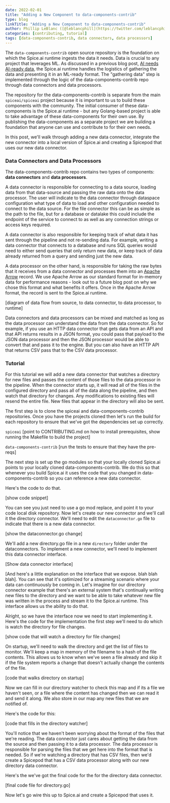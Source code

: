 ```yaml
---
date: 2022-02-01
title: "Adding a New Component to data-components-contrib"
type: blog
linkTitle: "Adding a New Component to data-components-contrib"
author: Phillip LeBlanc ([@leblancphill](https://twitter.com/leblancphill))
categories: [contributing, tutorial]
tags: [data-components-contrib, data connectors, data processors]
---
```


The `data-components-contrib` open source repository is the foundation on which the Spice.ai runtime ingests the data it needs. Data is crucial to any project that leverages ML. As discussed in a previous blog post, [AI needs AI-ready data](https://blog.spiceai.org/posts/2021/12/05/ai-needs-ai-ready-data/), the Spice.ai runtime handles the logistics of gathering the data and presenting it in an ML-ready format. The "gathering data" step is implemented through the logic of the data-components-contrib repo through data connectors and data processors.

The repository for the data-components-contrib is separate from the main `spiceai/spiceai` project because it is important to us to build these components with the community. The initial consumer of these data-components is the Spice.ai runtime - but any Golang-based project is able to take advantage of these data-components for their own use. By publishing the data-components as a separate project we are building a foundation that anyone can use and contribute to for their own needs.

In this post, we'll walk through adding a new data connector, integrate the new connector into a local version of Spice.ai and creating a Spicepod that uses our new data connector.

### Data Connectors and Data Processors

The data-components-contrib repo contains two types of components: **data connectors** and **data processors**.

A data connector is responsible for connecting to a data source, loading data from that data-source and passing the raw data onto the data processor. The user will indicate to the data connector through dataspace configuration what type of data to load and other configuration needed to connect to the data source. For the file connector this can be as simple as the path to the file, but for a database or datalake this could include the endpoint of the service to connect to as well as any connection strings or access keys required.

A data connector is also responsible for keeping track of what data it has sent through the pipeline and not re-sending data. For example, writing a data connector that connects to a database and runs SQL queries would need to either send queries that only return new data, or keep track of data already returned from a query and sending just the new data.

A data processor on the other hand, is responsible for taking the raw bytes that it receives from a data connector and processes them into an [Apache Arrow](https://arrow.apache.org/) record. We use Apache Arrow as our standard format for in-memory data for performance reasons - look out to a future blog post on why we chose this format and what benefits it offers. Once in the Apache Arrow format, the record is sent to the Spice.ai runtime.

[diagram of data flow from source, to data connector, to data processor, to runtime]

Data connectors and data processors can be mixed and matched as long as the data processor can understand the data from the data connector. So for example, if you use an HTTP data connector that gets data from an API and that API returns results in a JSON format, you could pass that payload to the JSON data processor and then the JSON processor would be able to convert that and pass it to the engine. But you can also have an HTTP API that returns CSV pass that to the CSV data processor.

### Tutorial

For this tutorial we will add a new data connector that watches a directory for new files and passes the content of those files to the data processor in the pipeline. When the connector starts up, it will read all of the files in the configured directory and pass all of the data along the pipeline, and then watch that directory for changes. Any modifications to existing files will resend the entire file. New files that appear in the directory will also be sent.

The first step is to clone the spiceai and data-components-contrib repositories. Once you have the projects cloned then let's run the build for each repository to ensure that we've got the dependencies set up correctly.

`spiceai` [point to CONTRIBUTING.md on how to install prerequisites, show running the Makefile to build the project]

`data-components-contrib` [run the tests to ensure that they have the pre-reqs]

The next step is set up the go modules so that your locally cloned Spice.ai points to your locally cloned data-components-contrib. We do this so that whenever you build Spice.ai it uses the code that you changed in data-components-contrib so you can reference a new data connector.

Here's the code to do that.

[show code snippet]

You can see you just need to use a go mod replace, and point it to your code local disk repository. Now let's create our new connector and we'll call it the directory connector. We'll need to edit the `dataconnector.go` file to indicate that there is a new data connector.

[show the dataconnector.go change]

We'll add a new directory.go file in a new `directory` folder under the dataconnectors. To implement a new connector, we'll need to implement this data connector interface.

[Show data connector interface]

[And here's a little explanation on the interface that we expose. blah blah blah]. You can see that it's optimized for a streaming scenario where your data can continuously be coming in. Let's imagine for our directory connector example that there's an external system that's continually writing new files to the directory and we want to be able to take whatever new file was written in the process and stream it to the Spice.ai runtime. This interface allows us the ability to do that.

Alright, so we have the interface now we need to start implementing it. Here's the code for the implementation the first step we'll need to do which is watch the directory for file changes.

[show code that will watch a directory for file changes]

On startup, we'll need to walk the directory and get the list of files to monitor. We'll keep a map in memory of the filename to a hash of the file contents. This allows us to know when we've seen a file already and skip it if the file system reports a change that doesn't actually change the contents of the file.

[code that walks directory on startup]

Now we can fill in our directory watcher to check this map and if its a file we haven't seen, or a file where the content has changed then we can read it and send it along. We also store in our map any new files that we are notified of.

Here's the code for this:

[code that fills in the directory watcher]

You'll notice that we haven't been worrying about the format of the files that we're reading. The data connector just cares about getting the data from the source and then passing it to a data processor. The data processor is responsible for parsing the files that we get here into the format that is needed. So if we're watching a directory that has CSV files, then we'd create a Spicepod that has a CSV data processor along with our new directory data connector.

Here's the we've got the final code for the for the directory data connector.

[final code file for directory.go]

Now let's go wire this up to Spice.ai and create a Spicepod that uses it.
